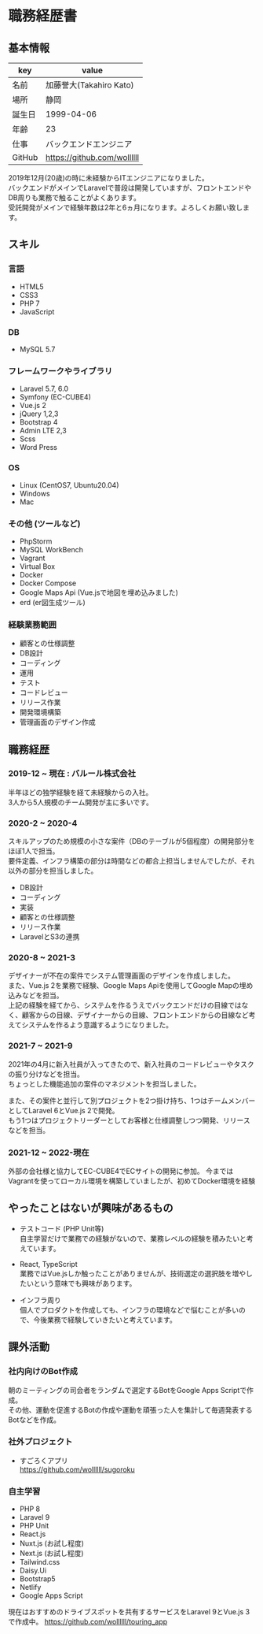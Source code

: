 # 職務経歴書

## 基本情報

|key|value|
|---|-----|
|名前|加藤誉大(Takahiro Kato)|
|場所|静岡|
|誕生日|1999-04-06|
|年齢|23|
|仕事|バックエンドエンジニア|
|GitHub|https://github.com/wollllll|

2019年12月(20歳)の時に未経験からITエンジニアになりました。  
バックエンドがメインでLaravelで普段は開発していますが、フロントエンドやDB周りも業務で触ることがよくあります。  
受託開発がメインで経験年数は2年と6ヵ月になります。よろしくお願い致します。

## スキル
### 言語
- HTML5
- CSS3
- PHP 7
- JavaScript

### DB
- MySQL 5.7

### フレームワークやライブラリ
- Laravel 5.7, 6.0
- Symfony (EC-CUBE4)
- Vue.js 2
- jQuery 1,2,3
- Bootstrap 4
- Admin LTE 2,3
- Scss
- Word Press

### OS
- Linux (CentOS7, Ubuntu20.04)
- Windows
- Mac

### その他 (ツールなど)
- PhpStorm
- MySQL WorkBench
- Vagrant 
- Virtual Box
- Docker
- Docker Compose
- Google Maps Api (Vue.jsで地図を埋め込みました)
- erd (er図生成ツール)

### 経験業務範囲
- 顧客との仕様調整
- DB設計
- コーディング
- 運用
- テスト
- コードレビュー
- リリース作業
- 開発環境構築
- 管理画面のデザイン作成

## 職務経歴

### 2019-12 ~ 現在 : バルール株式会社

半年ほどの独学経験を経て未経験からの入社。  
3人から5人規模のチーム開発が主に多いです。

### 2020-2 ~ 2020-4
スキルアップのため規模の小さな案件（DBのテーブルが5個程度）の開発部分をほぼ1人で担当。  
要件定義、インフラ構築の部分は時間などの都合上担当しませんでしたが、それ以外の部分を担当しました。  
- DB設計
- コーディング
- 実装
- 顧客との仕様調整
- リリース作業
- LaravelとS3の連携

### 2020-8 ~ 2021-3
デザイナーが不在の案件でシステム管理画面のデザインを作成しました。  
また、Vue.js 2を業務で経験、Google Maps Apiを使用してGoogle Mapの埋め込みなどを担当。  
上記の経験を経てから、システムを作るうえでバックエンドだけの目線ではなく、顧客からの目線、デザイナーからの目線、フロントエンドからの目線など考えてシステムを作るよう意識するようになりました。 

### 2021-7 ~ 2021-9
2021年の4月に新入社員が入ってきたので、新入社員のコードレビューやタスクの振り分けなどを担当。  
ちょっとした機能追加の案件のマネジメントを担当しました。  

また、その案件と並行して別プロジェクトを2つ掛け持ち、1つはチームメンバーとしてLaravel 6とVue.js 2で開発。  
もう1つはプロジェクトリーダーとしてお客様と仕様調整しつつ開発、リリースなどを担当。

### 2021-12 ~ 2022-現在
外部の会社様と協力してEC-CUBE4でECサイトの開発に参加。
今まではVagrantを使ってローカル環境を構築していましたが、初めてDocker環境を経験

## やったことはないが興味があるもの

- テストコード (PHP Unit等)  
自主学習だけで業務での経験がないので、業務レベルの経験を積みたいと考えています。

- React, TypeScript  
業務ではVue.jsしか触ったことがありませんが、技術選定の選択肢を増やしたいという意味でも興味があります。

- インフラ周り  
個人でプロダクトを作成しても、インフラの環境などで悩むことが多いので、今後業務で経験していきたいと考えています。

## 課外活動

### 社内向けのBot作成

朝のミーティングの司会者をランダムで選定するBotをGoogle Apps Scriptで作成。  
その他、運動を促進するBotの作成や運動を頑張った人を集計して毎週発表するBotなどを作成。

### 社外プロジェクト

- すごろくアプリ  
https://github.com/wollllll/sugoroku

### 自主学習
- PHP 8
- Laravel 9
- PHP Unit
- React.js
- Nuxt.js (お試し程度)
- Next.js (お試し程度)
- Tailwind.css
- Daisy.Ui
- Bootstrap5
- Netlify
- Google Apps Script

現在はおすすめのドライブスポットを共有するサービスをLaravel 9とVue.js 3で作成中。
https://github.com/wollllll/touring_app
